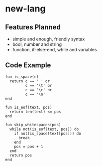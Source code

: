# new-lang

## Features Planned

 - simple and enough, friendly syntax
 - bool, number and string
 - function, if-else-end, while and variables

## Code Example

```new-lang
fun is_space(c)
  return c == ' ' or
         c == '\t' or
         c == '\r' or
         c == '\n'
end

fun is_eof(text, pos)
  return len(text) <= pos
end

fun skip_whitespaces(pos)
  while not(is_eof(text, pos)) do
    if not(is_space(text[pos])) do
      break
    end
    pos = pos + 1
  end
  return pos
end
```
